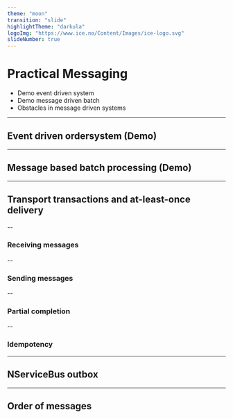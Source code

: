 ```yaml
---
theme: "moon"
transition: "slide"
highlightTheme: "darkula"
logoImg: "https://www.ice.no/Content/Images/ice-logo.svg"
slideNumber: true
---
```


# Practical Messaging
* Demo event driven system
* Demo message driven batch
* Obstacles in message driven systems



---

## Event driven ordersystem (Demo)


---

## Message based batch processing (Demo)


---

## Transport transactions and at-least-once delivery


--

### Receiving messages



--

### Sending messages


--

### Partial completion


--

### Idempotency


---

## NServiceBus outbox

---

## Order of messages



